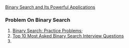 [Binary Search and Its Powerful Applications](https://medium.com/@imanshu822/binary-search-and-its-powerful-applications-39ae7d7bca69)

###  Problem On Binary Search
1. [Binary Search: Practice Problems](https://medium.com/techie-delight/binary-search-practice-problems-4c856cd9f26c);
2. [Top 10 Most Asked Binary Search Interview Questions](https://medium.com/@kirti07arora/top-10-most-asked-binary-search-interview-questions-c755026f3130)
3. 
